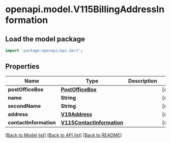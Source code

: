 # openapi.model.V115BillingAddressInformation

## Load the model package
```dart
import 'package:openapi/api.dart';
```

## Properties
Name | Type | Description | Notes
------------ | ------------- | ------------- | -------------
**postOfficeBox** | [**PostOfficeBox**](PostOfficeBox.md) |  | [optional] 
**name** | **String** |  | [optional] 
**secondName** | **String** |  | [optional] 
**address** | [**V19Address**](V19Address.md) |  | [optional] 
**contactInformation** | [**V115ContactInformation**](V115ContactInformation.md) |  | [optional] 

[[Back to Model list]](../README.md#documentation-for-models) [[Back to API list]](../README.md#documentation-for-api-endpoints) [[Back to README]](../README.md)


